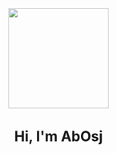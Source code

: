 <div id= "header" align= "center">
  <img src= "https://media.giphy.com/media/L1R1tvI9svkIWwpVYr/giphy.gif" width= "200" />
  <h1 align= "center">Hi, I'm AbOsj</h1>
  </div>
<!--
**AbOsj/AbOsj** is a ✨ _special_ ✨ repository because its `README.md` (this file) appears on your GitHub profile.

Here are some ideas to get you started:
---
### About Me :
-  I’m currently learning **C, C++, Java, Python**
-  How to reach me: abigailrochaosjgmail.com 

<div align= "left">
